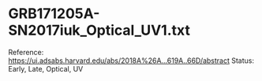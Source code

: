 # GRB171205A-SN2017iuk_Optical_UV1.txt

Reference: https://ui.adsabs.harvard.edu/abs/2018A%26A...619A..66D/abstract
Status: Early, Late, Optical, UV
